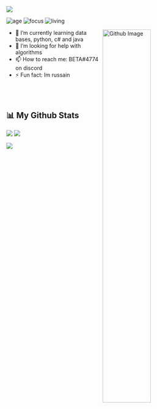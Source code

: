 ![](https://raw.githubusercontent.com/halfrost/halfrost/master/icons/header_.png)


![age](https://img.shields.io/badge/age-13-blue)
![focus](https://img.shields.io/badge/focus-FullStack-brightgreen)
![living](https://img.shields.io/badge/living-Israel-3c9)

<img width="50%" align="right" alt="Github Image" src="https://raw.githubusercontent.com/onimur/.github/master/.resources/git-header.svg" />

- 🌱 I’m currently learning data bases, python, c# and java
- 🤔 I’m looking for help with algorithms
- 📫 How to reach me: BETA#4774 on discord
- ⚡ Fun fact: Im russain
<br />



<div align="center">


</div>

<br >


## 📊 My Github Stats


![](https://github-readme-stats.vercel.app/api?username=IamNatashaBTW&show_icons=true&count_private=true&theme=react&hide_border=true&bg_color=0D1117)
![](https://github-readme-stats.vercel.app/api/top-langs/?username=IamNatashaBTW&count_private=true&layout=compact&theme=react&hide_border=true&bg_color=0D1117)

![](https://activity-graph.herokuapp.com/graph?username=IamNatashaBTW&bg_color=0D1117&color=0D1117&line=5BCDEC&point=FFFFFF&hide_border=true)



